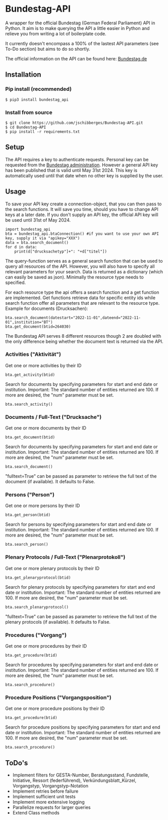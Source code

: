 # Bundestag-API
A wrapper for the official Bundestag (German Federal Parliament) API in Python. It aim is to make querying the API a little easier in Python and relieve you from writing a lot of boilerplate code. 

It currently doesn't encompass a 100% of the lastest API parameters (see To-Do section) but aims to do so shortly.

The official information on the API can be found here: [Bundestag.de](https://dip.bundestag.de/%C3%BCber-dip/hilfe/api)

## Installation

### Pip install (recommended)

```
$ pip3 install bundestag_api
```

### Install from source

```
$ git clone https://github.com/jschibberges/Bundestag-API.git
$ cd Bundestag-API
$ pip install -r requirements.txt
```

## Setup
The API requires a key to authenticate requests. Personal key can be requested from the [Bundestag administration](mailto:parlamentsdokumentation@bundestag.de). However a general API key has been published that is valid until May 31st 2024. This key is automatically used until that date when no other key is supplied by the user.

## Usage
To save your API key create a connection-object, that you can then pass to the search functions. It will save you time, should you have to change API keys at a later date. If you don't supply an API key, the official API key will be used until 31st of May 2024. 
```
import bundestag_api
bta = bundestag_api.btaConnection() #if you want to use your own API key, supply it via "apikey="XXX")
data = bta.search_document()
for d in data:
    print(d["drucksachetyp"]+": "+d["titel"])
```
The query-function serves as a general search function that can be used to query all resources of the API. However, you will also have to specify all relevant parameters for your search. Data is returned as a dictionary (which can easily be saved as json). Minimally the resource type needs to specified.

For each resource type the api offers a search function and a get function are implemented. Get functions retrieve data for specific entity ids while search function offer all parameters that are relevant to the resource type. Example for documents (Drucksachen):
```
bta.search_document(datestart="2022-11-01",dateend="2022-11-01",institution="BT")
bta.get_document(btid=264030)
```
The Bundestag API serves 8 different resources though 2 are doubled with the only difference being whether the document text is returned via the API. 

### Activities ("Aktivität")
Get one or more activities by their ID
```
bta.get_activity(btid)
```
Search for documents by specifying parameters for start and end date or institution. Important: The standard number of entities returned are 100. If more are desired, the "num" parameter must be set.
```
bta.search_activity()
```
### Documents / Full-Text ("Drucksache")
Get one or more documents by their ID
```
bta.get_document(btid)
```
Search for documents by specifying parameters for start and end date or institution. Important: The standard number of entities returned are 100. If more are desired, the "num" parameter must be set.
```
bta.search_document()
```
"fulltext=True" can be passed as parameter to retrieve the full text of the document (if available). It defaults to False.

### Persons ("Person")
Get one or more persons by their ID
```
bta.get_person(btid)
```
Search for persons by specifying parameters for start and end date or institution. Important: The standard number of entities returned are 100. If more are desired, the "num" parameter must be set.
```
bta.search_person()
```
### Plenary Protocols / Full-Text ("Plenarprotokoll")
Get one or more plenary protocols by their ID
```
bta.get_plenaryprotocol(btid)
```
Search for plenary protocols by specifying parameters for start and end date or institution. Important: The standard number of entities returned are 100. If more are desired, the "num" parameter must be set.
```
bta.search_plenaryprotocol()
```
"fulltext=True" can be passed as parameter to retrieve the full text of the plenary protocols (if available). It defaults to False.

### Procedures ("Vorgang")
Get one or more procedures by their ID
```
bta.get_procedure(btid)
```
Search for procedures by specifying parameters for start and end date or institution. Important: The standard number of entities returned are 100. If more are desired, the "num" parameter must be set.
```
bta.search_procedure()
```
### Procedure Positions ("Vorgangsposition")
Get one or more procedure positions by their ID
```
bta.get_procedure(btid)
```
Search for procedure positions by specifying parameters for start and end date or institution. Important: The standard number of entities returned are 100. If more are desired, the "num" parameter must be set.
```
bta.search_procedure()
```

## ToDo's
- Implement filters for GESTA-Number, Beratungsstand, Fundstelle, Initiative, Ressort (federführend), Verkündungsblatt_Kürzel, Vorgangstyp, Vorgangstyp-Notation
- Implement retries before failure
- Implement sufficient unit tests
- Implement more extensive logging
- Parallelize requests for larger queries
- Extend Class methods
